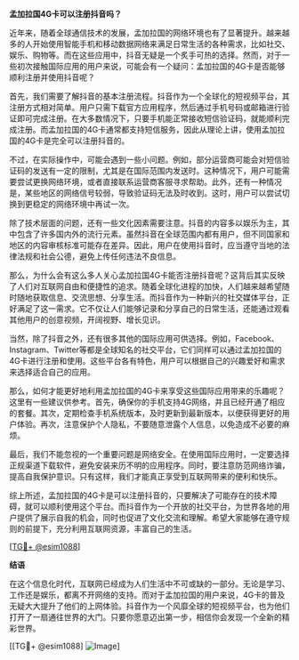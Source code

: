 **孟加拉国4G卡可以注册抖音吗？**

近年来，随着全球通信技术的发展，孟加拉国的网络环境也有了显著提升。越来越多的人开始使用智能手机和移动数据网络来满足日常生活的各种需求，比如社交、娱乐、购物等。而在这些应用中，抖音无疑是一个炙手可热的选择。然而，对于一些初次接触国际应用的用户来说，可能会有一个疑问：孟加拉国的4G卡是否能够顺利注册并使用抖音呢？

首先，我们需要了解抖音的基本注册流程。抖音作为一个全球化的短视频平台，其注册方式相对简单。用户只需下载官方应用程序，然后通过手机号码或邮箱进行验证即可完成注册。在大多数情况下，只要手机能正常接收短信验证码，就能顺利完成注册。而孟加拉国的4G卡通常都支持短信服务，因此从理论上讲，使用孟加拉国的4G卡是完全可以注册抖音的。

不过，在实际操作中，可能会遇到一些小问题。例如，部分运营商可能会对短信验证码的发送有一定的限制，尤其是在国际范围内发送时。这种情况下，用户可能需要尝试更换网络环境，或者直接联系运营商客服寻求帮助。此外，还有一种情况是，某些地区的网络信号较弱，导致验证码无法及时收到。这时，用户可以尝试切换到更稳定的网络环境中再试一次。

除了技术层面的问题，还有一些文化因素需要注意。抖音的内容多以娱乐为主，其中包含了许多国内外的流行元素。虽然抖音在全球范围内都有用户，但不同国家和地区的内容审核标准可能存在差异。因此，用户在使用抖音时，应当遵守当地的法律法规和社会公德，避免上传任何违法不良信息。

那么，为什么会有这么多人关心孟加拉国4G卡能否注册抖音呢？这背后其实反映了人们对互联网自由和便捷性的追求。随着全球化进程的加快，人们越来越希望随时随地获取信息、交流思想、分享生活。而抖音作为一种新兴的社交媒体平台，正好满足了这一需求。它不仅让人们能够记录和分享自己的日常生活，还能通过观看其他用户的创意视频，开阔视野、增长见识。

当然，除了抖音之外，还有很多其他的国际应用可供选择。例如，Facebook、Instagram、Twitter等都是全球知名的社交平台，它们同样可以通过孟加拉国的4G卡进行注册和使用。这些平台各有特色，用户可以根据自己的兴趣爱好和需求来选择适合自己的应用。

那么，如何才能更好地利用孟加拉国的4G卡来享受这些国际应用带来的乐趣呢？这里有一些建议供参考。首先，确保你的手机支持4G网络，并且已经开通了相应的套餐。其次，定期检查手机系统版本，及时更新到最新版本，以便获得更好的用户体验。再次，注意保护个人隐私，不要随意泄露个人信息，以免造成不必要的麻烦。

最后，我们不能忽视的一个重要问题是网络安全。在使用国际应用时，一定要选择正规渠道下载软件，避免安装来历不明的应用程序。同时，要注意防范网络诈骗，提高自我保护意识。只有这样，我们才能真正享受到互联网带来的便利和快乐。

综上所述，孟加拉国的4G卡是可以注册抖音的，只要解决了可能存在的技术障碍，就可以顺利使用这个平台。而抖音作为一个开放的社交平台，为世界各地的用户提供了展示自我的机会，同时也促进了文化交流和理解。希望大家能够在遵守规则的前提下，充分利用互联网资源，丰富自己的生活。

[[TG💪+ @esim1088](https://t.me/s/esim1088)]

**结语**

在这个信息化时代，互联网已经成为人们生活中不可或缺的一部分。无论是学习、工作还是娱乐，都离不开网络的支持。而对于孟加拉国的用户来说，4G卡的普及无疑大大提升了他们的上网体验。抖音作为一个风靡全球的短视频平台，也为他们打开了一扇通往世界的大门。只要你愿意迈出第一步，相信你会发现一个全新的精彩世界。

[[TG💪+ @esim1088] ![Image](https://i.postimg.cc/4NQfJmqS/Snipaste-2025-05-13-00-14-12.png)]
